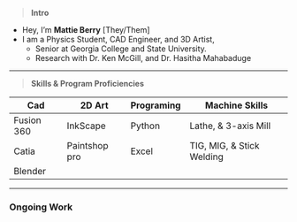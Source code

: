 > **Intro** <br>
- Hey, I’m **Mattie Berry** [They/Them]
- I am a Physics Student, CAD Engineer, and 3D Artist, 
  - Senior at Georgia College and State University.
  - Research with Dr. Ken McGill, and Dr. Hasitha Mahabaduge


***

> **Skills & Program Proficiencies** <br>

| Cad        | 2D Art        | Programing | Machine Skills             |
|------------|---------------|------------|----------------------------|
| Fusion 360 | InkScape      | Python     | Lathe, & 3-axis Mill       |
| Catia      | Paintshop pro | Excel      | TIG, MIG, &  Stick Welding |
| Blender    |               |            |                            |

***
### Ongoing Work


<!---
MatthewKyleBerry/MatthewKyleBerry is a ✨ special ✨ repository because its `README.md` (this file) appears on your GitHub profile.
You can click the Preview link to take a look at your changes.
--->
